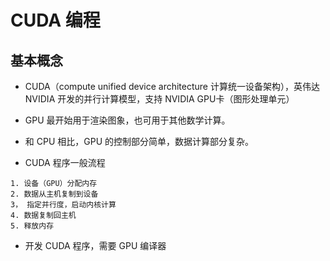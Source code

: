 # CUDA 编程

## 基本概念

- CUDA（compute unified device architecture 计算统一设备架构），英伟达 NVIDIA 开发的并行计算模型，支持 NVIDIA GPU卡（图形处理单元）

- GPU 最开始用于渲染图象，也可用于其他数学计算。

- 和 CPU 相比，GPU 的控制部分简单，数据计算部分复杂。

- CUDA 程序一般流程

```
1. 设备（GPU）分配内存
2. 数据从主机复制到设备
3， 指定并行度，启动内核计算
4. 数据复制回主机
5. 释放内存
```

- 开发 CUDA 程序，需要 GPU 编译器